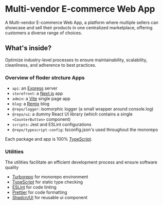 # Multi-vendor E-commerce Web App

A Multi-vendor E-commerce Web App, a platform where multiple sellers can showcase and sell their products in one centralized marketplace, offering customers a diverse range of choices.


## What's inside?

Optimize industry-level processes to ensure maintainability, scalability, cleanliness, and adherence to best practices.

### Overview of floder strcture Apps

- `api`: an [Express](https://expressjs.com/) server
- `storefront`: a [Next.js](https://nextjs.org/) app
- `admin`: a [Vite](https://vitejs.dev/) single page app
- `blog`: a [Remix](https://remix.run/) blog
- `@repo/logger`: isomorphic logger (a small wrapper around console.log)
- `@repo/ui`: a dummy React UI library (which contains a single `<CounterButton>` component)
- `scripts`: Jest and ESLint configurations
- `@repo/typescript-config`: tsconfig.json's used throughout the monorepo

Each package and app is 100% [TypeScript](https://www.typescriptlang.org/).

### Utilities

The utilities facilitate an efficient development process and ensure software quality

- [Turborepo](https://turbo.build/repo) for monorepo environment
- [TypeScript](https://www.typescriptlang.org/) for static type checking
- [ESLint](https://eslint.org/) for code linting
- [Prettier](https://prettier.io) for code formatting
- [Shadcn/UI](https://ui.shadcn.com/) for reusable ui component 